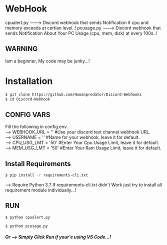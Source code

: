 # WebHook
cpualert.py ---> Discord webhook that sends Notification if cpu and memory exceeds at certian level..!
pcusage.py ---> Discord webhook that sends Notification About Your PC Usage (cpu, mem, disk) at every 100s..!

## WARNING
Iam a beginner, My code may be junky...!   
# Installation
```bash
$ git clone https://github.com/Humanpredator/Discord-Webhooks
$ cd Discord-Webhook
```
## CONFIG VARS
Fill the following in config.env.\
--> WEBHOOK_URL = '' #Use your discord text channel webhook URL.\
--> USERNAME = '' #Name for your webhook, leave it for default.\
--> CPU_USG_LMT = '50' #Enter Your Cpu Usage Limit, leave it for default.\
--> MEM_USG_LMT = '50' #Enter Your Ram Usage Limit, leave it for default.

## Install Requirements
```bash
$ pip install -r requirements-cli.txt
```
--> Require Python 3.7
If requirements-cli.txt didn't Work just try to install all requirement module individually...!
## RUN
```
$ python cpualert.py
```
```
$ python pcusage.py
```

##### Or --> Simply Click Run if your'e using VS Code...!
